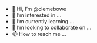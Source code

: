 - 👋 Hi, I’m @clemebowe
- 👀 I’m interested in ... 
- 🌱 I’m currently learning ...
- 💞️ I’m looking to collaborate on ...
- 📫 How to reach me ...

<!---
clemebowe/clemebowe is a ✨ special ✨ repository because its `README.md` (this file) appears on your GitHub profile.
You can click the Preview link to take a look at your changes.
--->
